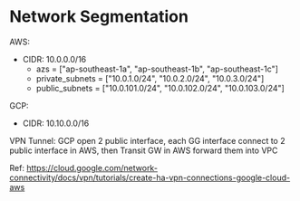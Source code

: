 # Network Segmentation

AWS:
- CIDR: 10.0.0.0/16
  - azs             = ["ap-southeast-1a", "ap-southeast-1b", "ap-southeast-1c"]
  - private_subnets = ["10.0.1.0/24", "10.0.2.0/24", "10.0.3.0/24"]
  - public_subnets  = ["10.0.101.0/24", "10.0.102.0/24", "10.0.103.0/24"]

GCP:
- CIDR: 10.10.0.0/16

VPN Tunnel: GCP open 2 public interface, each GG interface connect to 2 public interface in AWS, then Transit GW in AWS forward them into VPC

Ref: https://cloud.google.com/network-connectivity/docs/vpn/tutorials/create-ha-vpn-connections-google-cloud-aws